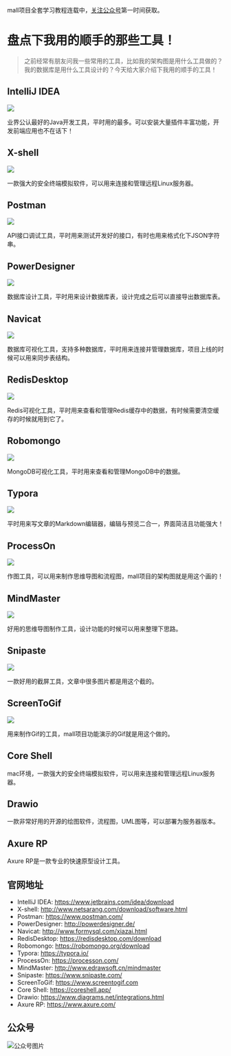 mall项目全套学习教程连载中，[关注公众号](#公众号)第一时间获取。

# 盘点下我用的顺手的那些工具！

> 之前经常有朋友问我一些常用的工具，比如我的架构图是用什么工具做的？我的数据库是用什么工具设计的？今天给大家介绍下我用的顺手的工具！

## IntelliJ IDEA

![](../images/my_tools_01.png)

业界公认最好的Java开发工具，平时用的最多。可以安装大量插件丰富功能，开发前端应用也不在话下！

## X-shell

![](../images/my_tools_02.png)

一款强大的安全终端模拟软件，可以用来连接和管理远程Linux服务器。

## Postman

![](../images/my_tools_03.png)

API接口调试工具，平时用来测试开发好的接口，有时也用来格式化下JSON字符串。

## PowerDesigner

![](../images/my_tools_04.png)

数据库设计工具，平时用来设计数据库表，设计完成之后可以直接导出数据库表。

## Navicat

![](../images/my_tools_05.png)

数据库可视化工具，支持多种数据库，平时用来连接并管理数据库，项目上线的时候可以用来同步表结构。

## RedisDesktop

![](../images/my_tools_06.png)

Redis可视化工具，平时用来查看和管理Redis缓存中的数据，有时候需要清空缓存的时候就用到它了。

## Robomongo

![](../images/my_tools_07.png)

MongoDB可视化工具，平时用来查看和管理MongoDB中的数据。

## Typora

![](../images/my_tools_08.png)

平时用来写文章的Markdown编辑器，编辑与预览二合一，界面简洁且功能强大！

## ProcessOn

![](../images/my_tools_09.png)

作图工具，可以用来制作思维导图和流程图，mall项目的架构图就是用这个画的！

## MindMaster

![](../images/my_tools_10.png)

好用的思维导图制作工具，设计功能的时候可以用来整理下思路。

## Snipaste

![](../images/my_tools_11.png)

一款好用的截屏工具，文章中很多图片都是用这个截的。

## ScreenToGif

![](../images/my_tools_12.png)

用来制作Gif的工具，mall项目功能演示的Gif就是用这个做的。

## Core Shell
mac环境，一款强大的安全终端模拟软件，可以用来连接和管理远程Linux服务器。

## Drawio
一款非常好用的开源的绘图软件，流程图，UML图等，可以部署为服务器版本。

## Axure RP
Axure RP是一款专业的快速原型设计工具。

## 官网地址

- IntelliJ IDEA: https://www.jetbrains.com/idea/download
- X-shell: http://www.netsarang.com/download/software.html
- Postman: https://www.postman.com/
- PowerDesigner: http://powerdesigner.de/
- Navicat: http://www.formysql.com/xiazai.html
- RedisDesktop: https://redisdesktop.com/download
- Robomongo: https://robomongo.org/download
- Typora: https://typora.io/
- ProcessOn: https://processon.com/
- MindMaster: http://www.edrawsoft.cn/mindmaster
- Snipaste: https://www.snipaste.com/
- ScreenToGif: https://www.screentogif.com
- Core Shell: https://coreshell.app/
- Drawio: https://www.diagrams.net/integrations.html
- Axure RP: https://www.axure.com/

## 公众号

![公众号图片](http://macro-oss.oss-cn-shenzhen.aliyuncs.com/mall/banner/qrcode_for_macrozheng_258.jpg)

